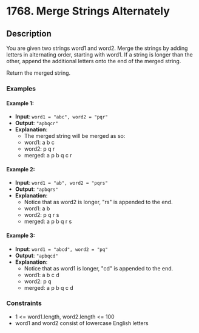 # 1768. Merge Strings Alternately

## Description

You are given two strings word1 and word2. Merge the strings by adding letters in alternating order, starting with word1. If a string is longer than the other, append the additional letters onto the end of the merged string.

Return the merged string.

### Examples

#### Example 1:
- **Input**: `word1 = "abc", word2 = "pqr"`
- **Output**: `"apbqcr"`
- **Explanation**:
  - The merged string will be merged as so:
  - word1:  a   b   c
  - word2:    p   q   r
  - merged: a p b q c r

#### Example 2:
- **Input**: `word1 = "ab", word2 = "pqrs"`
- **Output**: `"apbqrs"`
- **Explanation**:
  - Notice that as word2 is longer, "rs" is appended to the end.
  - word1:  a   b 
  - word2:    p   q   r   s
  - merged: a p b q   r   s

#### Example 3:
- **Input**: `word1 = "abcd", word2 = "pq"`
- **Output**: `"apbqcd"`
- **Explanation**:
  - Notice that as word1 is longer, "cd" is appended to the end.
  - word1:  a   b   c   d
  - word2:    p   q 
  - merged: a p b q c   d

### Constraints

- 1 <= word1.length, word2.length <= 100
- word1 and word2 consist of lowercase English letters
